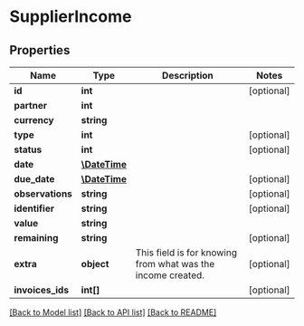 # SupplierIncome

## Properties
Name | Type | Description | Notes
------------ | ------------- | ------------- | -------------
**id** | **int** |  | [optional] 
**partner** | **int** |  | 
**currency** | **string** |  | 
**type** | **int** |  | [optional] 
**status** | **int** |  | [optional] 
**date** | [**\DateTime**](\DateTime.md) |  | 
**due_date** | [**\DateTime**](\DateTime.md) |  | [optional] 
**observations** | **string** |  | [optional] 
**identifier** | **string** |  | [optional] 
**value** | **string** |  | 
**remaining** | **string** |  | [optional] 
**extra** | **object** | This field is for knowing from what was the income created. | [optional] 
**invoices_ids** | **int[]** |  | [optional] 

[[Back to Model list]](../README.md#documentation-for-models) [[Back to API list]](../README.md#documentation-for-api-endpoints) [[Back to README]](../README.md)


